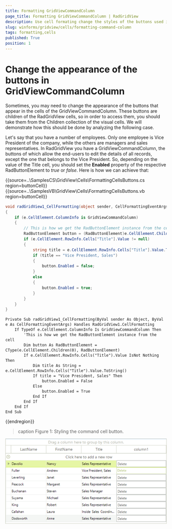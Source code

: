 ```yaml
---
title: Formatting GridViewCommandColumn
page_title: Formatting GridViewCommandColumn | RadGridView
description: Use cell formating change the styles of the buttons used in the GridViewCommandColumn.
slug: winforms/gridview/cells/formatting-command-column
tags: formatting,cells
published: True
position: 1
---
```

# Change the appearance of the buttons in GridViewCommandColumn  

Sometimes, you may need to change the appearance of the buttons that appear in the cells of the GridViewCommandColumn. These buttons are children of the RadGridView cells, so in order to access them, you should take them from the Children collection of the visual cells. We will demonstrate how this should be done by analyzing the following case.

Let's say that you have a number of employees. Only one employee is Vice President of the company, while the others are managers and sales representatives. In RadGridView you have a GridViewCommandColumn, the buttons of which allow the end-users to edit the details of all records, except the one that belongs to the Vice President. So, depending on the value of the Title cell, you should set the __Enabled__ property of the respective RadButtonElement to *true* or *false*. Here is how we can achieve that:

{{source=..\SamplesCS\GridView\Cells\FormattingCellsButtons.cs region=buttonCell}} 
{{source=..\SamplesVB\GridView\Cells\FormattingCellsButtons.vb region=buttonCell}} 

````C#
void radGridView1_CellFormatting(object sender, CellFormattingEventArgs e)
{
    if (e.CellElement.ColumnInfo is GridViewCommandColumn)
    {
        // This is how we get the RadButtonElement instance from the cell
        RadButtonElement button = (RadButtonElement)e.CellElement.Children[0];
        if (e.CellElement.RowInfo.Cells["Title"].Value != null)
        {
            string title = e.CellElement.RowInfo.Cells["Title"].Value.ToString();
            if (title == "Vice President, Sales")
            {
                button.Enabled = false;
            }
            else
            {
                button.Enabled = true;
            }
        }
    }
}

````
````VB.NET
Private Sub radGridView1_CellFormatting(ByVal sender As Object, ByVal e As CellFormattingEventArgs) Handles RadGridView1.CellFormatting
    If TypeOf e.CellElement.ColumnInfo Is GridViewCommandColumn Then
        'This is how we get the RadButtonElement instance from the cell
        Dim button As RadButtonElement = CType(e.CellElement.Children(0), RadButtonElement)
        If e.CellElement.RowInfo.Cells("Title").Value IsNot Nothing Then
            Dim title As String = e.CellElement.RowInfo.Cells("Title").Value.ToString()
            If title = "Vice President, Sales" Then
                button.Enabled = False
            Else
                button.Enabled = True
            End If
        End If
    End If
End Sub

````

{{endregion}} 

>caption Figure 1: Styling the command cell button. 

![gridview-cells-formatting-cells-command-cell 001](images/gridview-cells-formatting-cells-command-cell001.png)